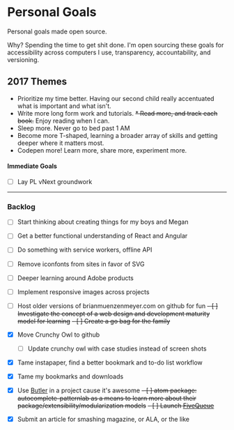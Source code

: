 Personal Goals
==============

Personal goals made open source.

Why? Spending the time to get shit done. I'm open sourcing these goals for accessibility across computers I use, transparency, accountability, and versioning.

## 2017 Themes

* Prioritize my time better. Having our second child really accentuated what is important and what isn't.
* Write more long form work and tutorials.
~~* Read more, and track each book.~~ Enjoy reading when I can.
* Sleep more. Never go to bed past 1 AM
* Become more T-shaped, learning a broader array of skills and getting deeper where it matters most.
* Codepen more! Learn more, share more, experiment more.

#### Immediate Goals

- [ ] Lay PL vNext groundwork


----

### Backlog
- [ ] Start thinking about creating things for my boys and Megan
- [ ] Get a better functional understanding of React and Angular
- [ ] Do something with service workers, offline API
- [ ] Remove iconfonts from sites in favor of SVG
- [ ] Deeper learning around Adobe products 
- [ ] Implement responsive images across projects
- [ ] Host older versions of brianmuenzenmeyer.com on github for fun
~~- [ ] Investigate the concept of a web design and development maturity model for learning~~
~~- [ ] Create a go bag for the family~~
- [x] Move Crunchy Owl to github
  - [ ] Update crunchy owl with case studies instead of screen shots
- [x] Tame instapaper, find a better bookmark and to-do list workflow
- [x] Tame my bookmarks and downloads
- [x] Use [Butler](http://fabiandesmet.com/portfolio/butler-font/) in a project cause it's awesome
~~- [ ] atom package: autocomplete-patternlab as a means to learn more about their package/extensibility/modularization models~~
~~- [ ] Launch [FiveQueue](http://fivequeue.com/)~~
- [x] Submit an article for smashing magazine, or ALA, or the like

